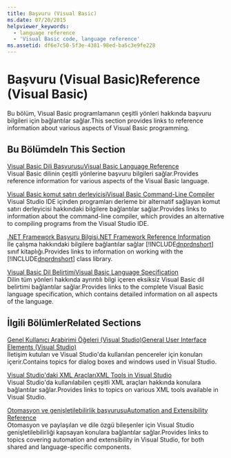 ```yaml
---
title: Başvuru (Visual Basic)
ms.date: 07/20/2015
helpviewer_keywords:
  - language reference
  - 'Visual Basic code, language reference'
ms.assetid: df6e7c50-5f3e-4381-98ed-ba5c3e9fe228
---
```

# <a name="reference-visual-basic"></a><span data-ttu-id="fc726-102">Başvuru (Visual Basic)</span><span class="sxs-lookup"><span data-stu-id="fc726-102">Reference (Visual Basic)</span></span>
<span data-ttu-id="fc726-103">Bu bölüm, Visual Basic programlamanın çeşitli yönleri hakkında başvuru bilgileri için bağlantılar sağlar.</span><span class="sxs-lookup"><span data-stu-id="fc726-103">This section provides links to reference information about various aspects of Visual Basic programming.</span></span>  
  
## <a name="in-this-section"></a><span data-ttu-id="fc726-104">Bu Bölümde</span><span class="sxs-lookup"><span data-stu-id="fc726-104">In This Section</span></span>  
 [<span data-ttu-id="fc726-105">Visual Basic Dili Başvurusu</span><span class="sxs-lookup"><span data-stu-id="fc726-105">Visual Basic Language Reference</span></span>](../../visual-basic/language-reference/index.md)  
 <span data-ttu-id="fc726-106">Visual Basic dilinin çeşitli yönlerine başvuru bilgileri sağlar.</span><span class="sxs-lookup"><span data-stu-id="fc726-106">Provides reference information for various aspects of the Visual Basic language.</span></span>  
  
 [<span data-ttu-id="fc726-107">Visual Basic komut satırı derleyicisi</span><span class="sxs-lookup"><span data-stu-id="fc726-107">Visual Basic Command-Line Compiler</span></span>](../../visual-basic/reference/command-line-compiler/index.md)  
 <span data-ttu-id="fc726-108">Visual Studio IDE içinden programları derleme bir alternatif sağlayan komut satırı derleyicisi hakkındaki bilgilere bağlantılar sağlar.</span><span class="sxs-lookup"><span data-stu-id="fc726-108">Provides links to information about the command-line compiler, which provides an alternative to compiling programs from the Visual Studio IDE.</span></span>  
  
 [<span data-ttu-id="fc726-109">.NET Framework Başvuru Bilgisi</span><span class="sxs-lookup"><span data-stu-id="fc726-109">.NET Framework Reference Information</span></span>](../../visual-basic/reference/net-framework-reference-information.md)  
 <span data-ttu-id="fc726-110">İle çalışma hakkındaki bilgilere bağlantılar sağlar [!INCLUDE[dnprdnshort](~/includes/dnprdnshort-md.md)] sınıf kitaplığı.</span><span class="sxs-lookup"><span data-stu-id="fc726-110">Provides links to information on working with the [!INCLUDE[dnprdnshort](~/includes/dnprdnshort-md.md)] class library.</span></span>  
  
 [<span data-ttu-id="fc726-111">Visual Basic Dil Belirtimi</span><span class="sxs-lookup"><span data-stu-id="fc726-111">Visual Basic Language Specification</span></span>](../../visual-basic/reference/language-specification/index.md)  
 <span data-ttu-id="fc726-112">Dilin tüm yönleri hakkında ayrıntılı bilgi içeren eksiksiz Visual Basic dil belirtimi bağlantılar sağlar.</span><span class="sxs-lookup"><span data-stu-id="fc726-112">Provides links to the complete Visual Basic language specification, which contains detailed information on all aspects of the language.</span></span>  
  
## <a name="related-sections"></a><span data-ttu-id="fc726-113">İlgili Bölümler</span><span class="sxs-lookup"><span data-stu-id="fc726-113">Related Sections</span></span>  
 [<span data-ttu-id="fc726-114">Genel Kullanıcı Arabirimi Öğeleri (Visual Studio)</span><span class="sxs-lookup"><span data-stu-id="fc726-114">General User Interface Elements (Visual Studio)</span></span>](/visualstudio/ide/reference/general-user-interface-elements-visual-studio)  
 <span data-ttu-id="fc726-115">İletişim kutuları ve Visual Studio'da kullanılan pencereler için konuları içerir.</span><span class="sxs-lookup"><span data-stu-id="fc726-115">Contains topics for dialog boxes and windows used in Visual Studio.</span></span>  
  
 [<span data-ttu-id="fc726-116">Visual Studio'daki XML Araçları</span><span class="sxs-lookup"><span data-stu-id="fc726-116">XML Tools in Visual Studio</span></span>](/visualstudio/xml-tools/xml-tools-in-visual-studio)  
 <span data-ttu-id="fc726-117">Visual Studio'da kullanılabilen çeşitli XML araçları hakkında konulara bağlantılar sağlar.</span><span class="sxs-lookup"><span data-stu-id="fc726-117">Provides links to topics on various XML tools available in Visual Studio.</span></span>  
  
 [<span data-ttu-id="fc726-118">Otomasyon ve genişletilebilirlik başvurusu</span><span class="sxs-lookup"><span data-stu-id="fc726-118">Automation and Extensibility Reference</span></span>](/visualstudio/extensibility/extensibility-in-visual-studio)  
 <span data-ttu-id="fc726-119">Otomasyon ve paylaşılan ve dile özgü bileşenler için Visual Studio genişletilebilirliği kapsayan konulara bağlantılar sağlar.</span><span class="sxs-lookup"><span data-stu-id="fc726-119">Provides links to topics covering automation and extensibility in Visual Studio, for both shared and language-specific components.</span></span>
